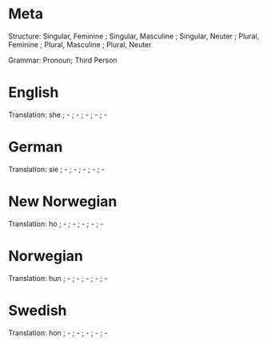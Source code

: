 Meta
====

Structure: Singular, Feminine ; Singular, Masculine ; Singular, Neuter ;
           Plural, Feminine   ; Plural, Masculine   ; Plural, Neuter

Grammar: Pronoun; Third Person


English
=======

Translation: she ; - ; - ;
             -   ; - ; -



German
======

Translation: sie ; - ; - ;
             -   ; - ; -



New Norwegian
=============

Translation: ho ; - ; - ;
             -  ; - ; -



Norwegian
=========

Translation: hun ; - ; - ;
             -   ; - ; -


Swedish
=======

Translation: hon ; - ; - ;
             -   ; - ; -
